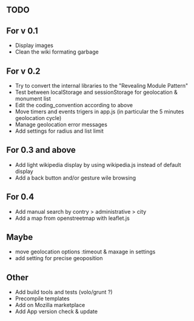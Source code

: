 TODO
----

For v 0.1
---------
- Display images
- Clean the wiki formating garbage

For v 0.2
---------
- Try to convert the internal libraries to the "Revealing Module Pattern"
- Test between localStorage and sessionStorage for geolocation & monument list
- Edit the coding_convention according to above
- Move timers and events trigers in app.js (in particular the 5 minutes geolocation cycle)
- Manage geolocation error messages
- Add settings for radius and list limit


For 0.3 and above
-----------------
- Add light wikipedia display by using wikipedia.js instead of default display
- Add a back button and/or gesture wile browsing


For 0.4
-------
- Add manual search by contry > administrative > city
- Add a map from openstreetmap with leaflet.js


Maybe
-----
- move geolocation options :timeout & maxage in settings
- add setting for precise geoposition


Other
-----
- Add build tools and tests (volo/grunt ?)
- Precompile templates
- Add on Mozilla marketplace
- Add App version check & update
